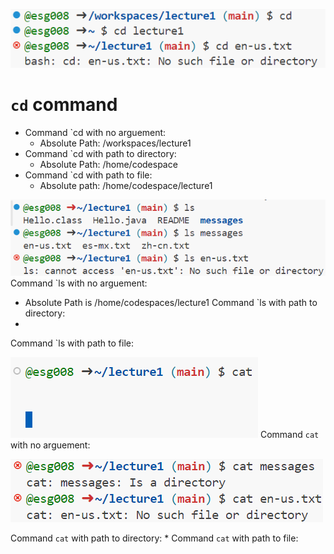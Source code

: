 ![](cd.png)
# `cd` command 
* Command `cd with no arguement:
  - Absolute Path: /workspaces/lecture1
* Command `cd with path to directory:
  - Absolute Path: /home/codespace
* Command `cd with path to file:
  - Absolute path: /home/codespace/lecture1

![](ls.png)
Command `ls with no arguement:
* Absolute Path is /home/codespaces/lecture1
Command `ls with path to directory:
*
Command `ls with path to file:

![](caterror.png)
Command `cat` with no arguement:


![](cat.png)

Command `cat` with path to directory:
*
Command `cat` with path to file:

